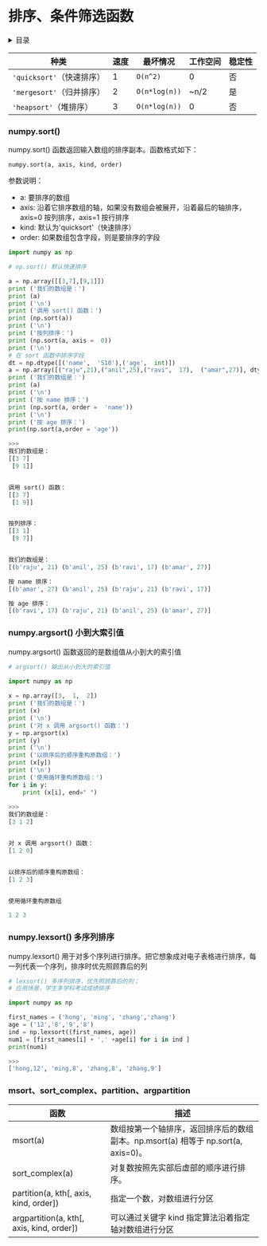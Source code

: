 # 排序、条件筛选函数

<details>

<summary>目录</summary>



</details>

| 种类                  | 速度 | 最坏情况          | 工作空间  | 稳定性 |
| ------------------- | -- | ------------- | ----- | --- |
| `'quicksort'`（快速排序） | 1  | `O(n^2)`      | 0     | 否   |
| `'mergesort'`（归并排序） | 2  | `O(n*log(n))` | \~n/2 | 是   |
| `'heapsort'`（堆排序）   | 3  | `O(n*log(n))` | 0     | 否   |

### numpy.sort()

numpy.sort() 函数返回输入数组的排序副本。函数格式如下：

```
numpy.sort(a, axis, kind, order)
```

参数说明：

* a: 要排序的数组
* axis: 沿着它排序数组的轴，如果没有数组会被展开，沿着最后的轴排序， axis=0 按列排序，axis=1 按行排序
* kind: 默认为'quicksort'（快速排序）
* order: 如果数组包含字段，则是要排序的字段

```python
import numpy as np

# np.sort() 默认快速排序

a = np.array([[3,7],[9,1]])  
print ('我们的数组是：')
print (a)
print ('\n')
print ('调用 sort() 函数：')
print (np.sort(a))
print ('\n')
print ('按列排序：')
print (np.sort(a, axis =  0))
print ('\n')
# 在 sort 函数中排序字段 
dt = np.dtype([('name',  'S10'),('age',  int)]) 
a = np.array([("raju",21),("anil",25),("ravi",  17),  ("amar",27)], dtype = dt)  
print ('我们的数组是：')
print (a)
print ('\n')
print ('按 name 排序：')
print (np.sort(a, order =  'name'))
print ('\n')
print ('按 age 排序：')
print(np.sort(a,order = 'age'))

>>>
我们的数组是：
[[3 7]
 [9 1]]


调用 sort() 函数：
[[3 7]
 [1 9]]


按列排序：
[[3 1]
 [9 7]]


我们的数组是：
[(b'raju', 21) (b'anil', 25) (b'ravi', 17) (b'amar', 27)]

按 name 排序：
[(b'amar', 27) (b'anil', 25) (b'raju', 21) (b'ravi', 17)]

按 age 排序：
[(b'ravi', 17) (b'raju', 21) (b'anil', 25) (b'amar', 27)]
```

### numpy.argsort() 小到大索引值

numpy.argsort() 函数返回的是数组值从小到大的索引值

```python
# argsort() 输出从小到大的索引值

import numpy as np 
 
x = np.array([3,  1,  2])  
print ('我们的数组是：')
print (x)
print ('\n')
print ('对 x 调用 argsort() 函数：')
y = np.argsort(x)  
print (y)
print ('\n')
print ('以排序后的顺序重构原数组：')
print (x[y])
print ('\n')
print ('使用循环重构原数组：')
for i in y:  
    print (x[i], end=" ")
    
>>>
我们的数组是：
[3 1 2]


对 x 调用 argsort() 函数：
[1 2 0]


以排序后的顺序重构原数组：
[1 2 3]


使用循环重构原数组

1 2 3
```

### numpy.lexsort() 多序列排序

numpy.lexsort() 用于对多个序列进行排序。把它想象成对电子表格进行排序，每一列代表一个序列，排序时优先照顾靠后的列

```python
# lexsort() 多序列排序，优先照顾靠后的列；
# 应用场景，学生多学科考试成绩排序

import numpy as np 

first_names = ('hong', 'ming', 'zhang','zhang')
age = ('12','8','9','8')
ind = np.lexsort((first_names, age))
num1 = [first_names[i] + ',' +age[i] for i in ind ]
print(num1)

>>>
['hong,12', 'ming,8', 'zhang,8', 'zhang,9']
```

### msort、sort\_complex、partition、argpartition

| 函数                                         | 描述                                                       |
| ------------------------------------------ | -------------------------------------------------------- |
| msort(a)                                   | 数组按第一个轴排序，返回排序后的数组副本。np.msort(a) 相等于 np.sort(a, axis=0)。 |
| sort\_complex(a)                           | 对复数按照先实部后虚部的顺序进行排序。                                      |
| partition(a, kth\[, axis, kind, order])    | 指定一个数，对数组进行分区                                            |
| argpartition(a, kth\[, axis, kind, order]) | 可以通过关键字 kind 指定算法沿着指定轴对数组进行分区                            |

